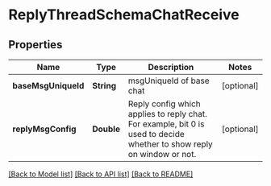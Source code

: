 # ReplyThreadSchemaChatReceive

## Properties
Name | Type | Description | Notes
------------ | ------------- | ------------- | -------------
**baseMsgUniqueId** | **String** | msgUniqueId of base chat | [optional] 
**replyMsgConfig** | **Double** | Reply config which applies to reply chat. For example, bit 0 is used to decide whether to show reply on window or not. | [optional] 

[[Back to Model list]](../README.md#documentation-for-models) [[Back to API list]](../README.md#documentation-for-api-endpoints) [[Back to README]](../README.md)


